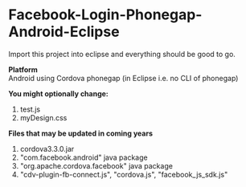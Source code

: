 Facebook-Login-Phonegap-Android-Eclipse
=======================================

Import this project into eclipse and everything should be good to go.

<b>Platform</b> <br>
Android using Cordova phonegap (in Eclipse i.e. no CLI of phonegap)


<b> You might optionally change: </b> <br>
1) test.js
2) myDesign.css


<b>Files that may be updated in coming years</b><br>
1) cordova3.3.0.jar <br>
2) "com.facebook.android" java package <br>
3) "org.apache.cordova.facebook" java package <br>
4) "cdv-plugin-fb-connect.js", "cordova.js", "facebook_js_sdk.js" <br>
